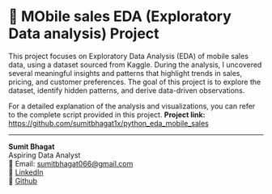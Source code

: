 
# 🧾 MObile sales EDA (Exploratory Data analysis) Project

 This project focuses on Exploratory Data Analysis (EDA) of mobile sales data, using a dataset sourced from Kaggle. During the analysis, I uncovered several meaningful insights and patterns that highlight trends in sales, pricing, and customer preferences. The goal of this project is to explore the dataset, identify hidden patterns, and derive data-driven observations.

For a detailed explanation of the analysis and visualizations, you can refer to the complete script provided in this project.
**Project link:** <a>https://github.com/sumitbhagat1x/python_eda_mobile_sales</a>

-----------------

**Sumit Bhagat**  
Aspiring Data Analyst  
📧 Email: sumitbhagat066@gmail.com  
🔗 [LinkedIn](https://www.linkedin.com/in/sumit-bhagat-84926234b/)  
🔗 [Github](https://github.com/sumitbhagat1x)
